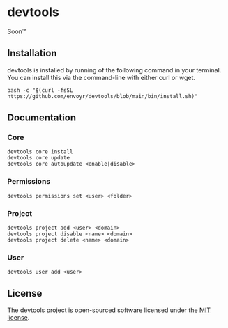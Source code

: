 # devtools

Soon™

## Installation

devtools is installed by running of the following command in your terminal. You can install this via the command-line with either curl or wget.

````
bash -c "$(curl -fsSL https://github.com/envoyr/devtools/blob/main/bin/install.sh)"
````

## Documentation

### Core

````
devtools core install
devtools core update
devtools core autoupdate <enable|disable>
````

### Permissions
````
devtools permissions set <user> <folder>
````

### Project

````
devtools project add <user> <domain>
devtools project disable <name> <domain>
devtools project delete <name> <domain>
````

### User

````
devtools user add <user>
````

## License

The devtools project is open-sourced software licensed under the [MIT license](https://opensource.org/licenses/MIT).

